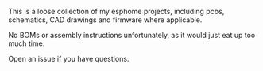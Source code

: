 This is a loose collection of my esphome projects, including pcbs, schematics, CAD drawings and firmware where applicable.

No BOMs or assembly instructions unfortunately, as it would just eat up too much time.

Open an issue if you have questions.

